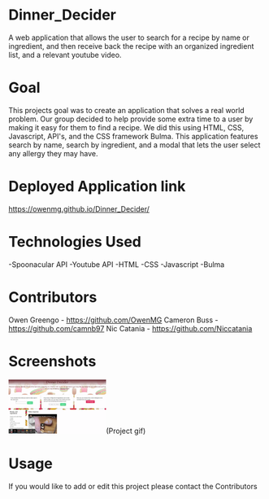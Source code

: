 # Dinner_Decider
A web application that allows the user to search for a recipe by name or ingredient, and then receive back the recipe with an organized ingredient list, and a relevant youtube video.
 
# Goal
This projects goal was to create an application that solves a real world problem. Our group decided to help provide some extra time to a user by making it easy for them to find a recipe. We did this using HTML, CSS, Javascript, API's, and the CSS framework Bulma. This application features search by name, search by ingredient, and a modal that lets the user select any allergy they may have.
 
# Deployed Application link
https://owenmg.github.io/Dinner_Decider/
 
# Technologies Used
-Spoonacular API
-Youtube API
-HTML
-CSS
-Javascript
-Bulma

# Contributors
Owen Greengo - https://github.com/OwenMG
Cameron Buss - https://github.com/camnb97
Nic Catania - https://github.com/Niccatania
 
# Screenshots
![project gif](./assets/images/DD.gif)(Project gif)

 
# Usage
If you would like to add or edit this project please contact the Contributors
